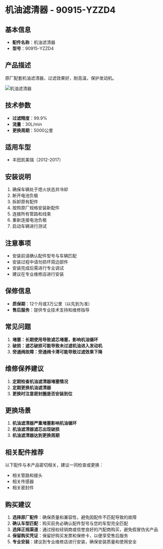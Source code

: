 # 机油滤清器 - 90915-YZZD4

## 基本信息

- **配件名称**：机油滤清器
- **型号**：90915-YZZD4

## 产品描述

原厂配套机油滤清器，过滤效果好，耐高温，保护发动机。


![机油滤清器](/image/car-parts/90915-YZZD4.jpg)

## 技术参数

- **过滤精度**：99.9%
- **流量**：30L/min
- **更换周期**：5000公里

## 适用车型

- 丰田凯美瑞（2012-2017）

## 安装说明

1. 确保车辆处于熄火状态并冷却
2. 断开电池负极
3. 拆卸原有配件
4. 按照原厂规格安装新配件
5. 连接所有管路和线束
6. 重新连接电池负极
7. 启动车辆进行测试

## 注意事项

- 安装前请确认配件型号与车辆匹配
- 安装过程中请勿损坏周边部件
- 安装完成后需进行专业调试
- 建议在专业维修店进行安装

## 保修信息

- **质保期**：12个月或3万公里（以先到为准）
- **售后服务**：提供专业技术支持和维修指导

## 常见问题

1. **堵塞：长期使用导致滤芯堵塞，影响机油循环**
2. **破损：滤芯破损可能导致未过滤机油进入发动机**
3. **旁通阀故障：旁通阀卡滞可能导致过滤效果下降**

## 维修保养建议

1. **定期检查机油滤清器堵塞情况**
2. **定期更换机油滤清器**
3. **更换时注意密封圈是否安装到位**

## 更换场景

1. **机油滤清器严重堵塞影响机油循环**
2. **机油滤清器滤芯出现破损**
3. **机油滤清器达到更换周期**

## 相关配件推荐

以下配件与本产品密切相关，建议一同检查或更换：

- 相关管路和接头
- 相关传感器
- 相关密封件

## 购买建议

1. **选择原厂配件**：确保质量和兼容性，避免因配件不匹配导致的故障
2. **确认车型匹配**：购买前务必确认配件型号与您的车型完全匹配
3. **选择正规渠道**：通过授权经销商或信誉良好的汽配商购买，避免假冒伪劣产品
4. **保留购买凭证**：保留好购买发票和保修卡，以便享受售后服务
5. **专业安装**：建议到专业维修店进行安装，确保安装质量和使用安全
